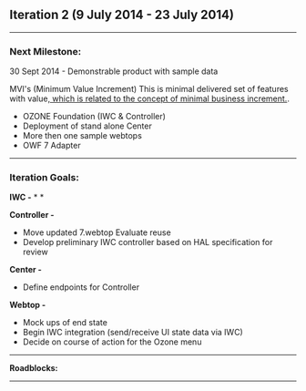 ## Iteration 2 (9 July 2014 - 23 July 2014)

***

### Next Milestone:
30 Sept 2014 - Demonstrable product with sample data

MVI's (Minimum Value Increment) This is minimal delivered set of features with value[, which is related to the concept of minimal business increment.](http://www.netobjectives.com/minimal-business-increment).
* OZONE Foundation (IWC & Controller)
* Deployment of stand alone Center
* More then one sample webtops
* OWF 7 Adapter

***

### Iteration Goals:
**IWC -**
* 
* 

**Controller -**
* Move updated 7.webtop Evaluate reuse
* Develop preliminary IWC controller based on HAL specification for review

**Center -**
* Define endpoints for Controller

**Webtop -**
* Mock ups of end state 
* Begin IWC integration (send/receive UI state data via IWC)
* Decide on course of action for the Ozone menu

***

**Roadblocks:**

***